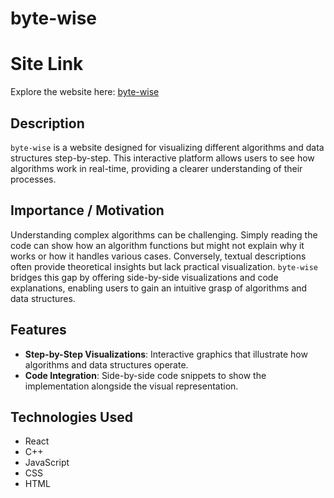 # byte-wise

# Site Link

Explore the website here: [byte-wise](https://gitpushjoe.github.io/byte-wise/)

## Description

`byte-wise` is a website designed for visualizing different algorithms and data structures step-by-step. This interactive platform allows users to see how algorithms work in real-time, providing a clearer understanding of their processes.

## Importance / Motivation

Understanding complex algorithms can be challenging. Simply reading the code can show how an algorithm functions but might not explain why it works or how it handles various cases. Conversely, textual descriptions often provide theoretical insights but lack practical visualization. `byte-wise` bridges this gap by offering side-by-side visualizations and code explanations, enabling users to gain an intuitive grasp of algorithms and data structures.
## Features

- **Step-by-Step Visualizations**: Interactive graphics that illustrate how algorithms and data structures operate.
- **Code Integration**: Side-by-side code snippets to show the implementation alongside the visual representation.


## Technologies Used

- React
- C++
- JavaScript
- CSS
- HTML


